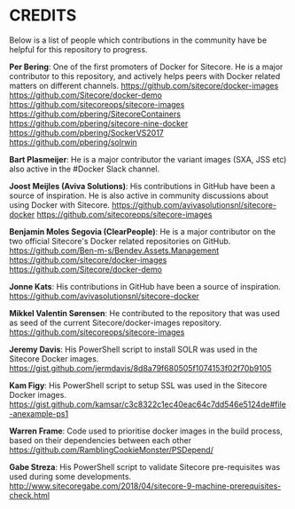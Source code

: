 # CREDITS

Below is a list of people which contributions in the community have be helpful for this repository to progress.

**Per Bering**: One of the first promoters of Docker for Sitecore. He is a major contributor to this repository, and actively helps peers with Docker related matters on different channels.
https://github.com/sitecore/docker-images
https://github.com/Sitecore/docker-demo
https://github.com/sitecoreops/sitecore-images
https://github.com/pbering/SitecoreContainers
https://github.com/pbering/sitecore-nine-docker
https://github.com/pbering/SockerVS2017
https://github.com/pbering/solrwin

**Bart Plasmeijer**: He is a major contributor the variant images (SXA, JSS etc) also active in the #Docker Slack channel.

**Joost Meijles (Aviva Solutions)**: His contributions in GitHub have been a source of inspiration. He is also active in community discussions about using Docker with Sitecore.
https://github.com/avivasolutionsnl/sitecore-docker
https://github.com/sitecoreops/sitecore-images

**Benjamin Moles Segovia (ClearPeople)**: He is a major contributor on the two official Sitecore's Docker related repositories on GitHub.
https://github.com/Ben-m-s/Bendev.Assets.Management
https://github.com/sitecore/docker-images
https://github.com/Sitecore/docker-demo

**Jonne Kats**: His contributions in GitHub have been a source of inspiration.
https://github.com/avivasolutionsnl/sitecore-docker

**Mikkel Valentin Sørensen**: He contributed to the repository that was used as seed of the current Sitecore/docker-images repository.
https://github.com/sitecoreops/sitecore-images

**Jeremy Davis**: His PowerShell script to install SOLR was used in the Sitecore Docker images.
https://gist.github.com/jermdavis/8d8a79f680505f1074153f02f70b9105

**Kam Figy**: His PowerShell script to setup SSL was used in the Sitecore Docker images.
https://gist.github.com/kamsar/c3c8322c1ec40eac64c7dd546e5124de#file-anexample-ps1

**Warren Frame**: Code used to prioritise docker images in the build process, based on their dependencies between each other
https://github.com/RamblingCookieMonster/PSDepend/

**Gabe Streza**: His PowerShell script to validate Sitecore pre-requisites was used during some developments.
http://www.sitecoregabe.com/2018/04/sitecore-9-machine-prerequisites-check.html

